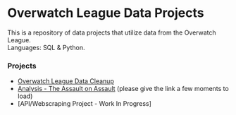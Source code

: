# Overwatch League Data Projects
This is a repository of data projects that utilize data from the Overwatch League. <br>
Languages: SQL & Python.

### Projects
- [Overwatch League Data Cleanup](https://github.com/maxtoll/Overwatch-League-Data/tree/main/Data%20Cleanup)
- [Analysis - The Assault on Assault](https://nbviewer.org/github/mtollefsen/overwatch-league-data-projects/blob/main/Notebooks/The%20Assault%20on%20Assault.ipynb) (please give the link a few moments to load)
- [API/Webscraping Project - Work In Progress]
